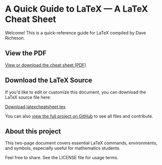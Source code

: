# A Quick Guide to LaTeX — A LaTeX Cheat Sheet

Welcome! This is a quick-reference guide for LaTeX compiled by Dave Richeson.

## View the PDF

[View or download the cheat sheet (PDF)](latexcheatsheet.pdf)

## Download the LaTeX Source

If you'd like to edit or customize this document, you can download the LaTeX source file here:

[Download latexcheatsheet.tex](latexcheatsheet.tex)

You can also [view the full project on GitHub](https://github.com/divisbyzero/latex-cheatsheet) to see all files and contribute.

## About this project

This two-page document covers essential LaTeX commands, environments, and symbols, especially useful for mathematics students.

Feel free to share. See the LICENSE file for usage terms.

